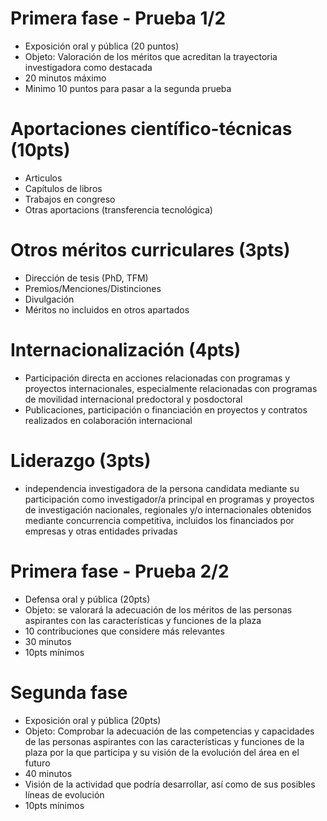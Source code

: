 # Primera fase - Prueba 1/2
- Exposición oral y pública (20 puntos)
- Objeto: Valoración de los méritos que acreditan la trayectoria investigadora como destacada 
- 20 minutos máximo
- Minimo 10 puntos para pasar a la segunda prueba

# Aportaciones científico-técnicas (10pts)
  - Articulos
  - Capítulos de libros
  - Trabajos en congreso
  - Otras aportacions (transferencia tecnológica)

# Otros méritos curriculares (3pts)
  - Dirección de tesis (PhD, TFM)
  - Premios/Menciones/Distinciones
  - Divulgación
  - Méritos no incluidos en otros apartados

# Internacionalización (4pts)
  - Participación directa en acciones relacionadas con programas y proyectos internacionales, especialmente relacionadas con programas de movilidad internacional predoctoral y posdoctoral
  -  Publicaciones, participación o financiación en proyectos y contratos realizados en colaboración internacional

# Liderazgo (3pts)
  -  independencia investigadora de la persona candidata mediante su participación como investigador/a principal en programas y proyectos de investigación nacionales, regionales y/o internacionales obtenidos mediante concurrencia competitiva, incluidos los financiados por empresas y otras entidades privadas

# Primera fase - Prueba 2/2

- Defensa oral y pública (20pts)
- Objeto: se valorará la adecuación de los méritos de las personas aspirantes con las características y funciones de la plaza 
- 10 contribuciones que considere más relevantes
- 30 minutos
- 10pts mínimos

# Segunda fase

- Exposición oral y pública (20pts)
- Objeto: Comprobar la adecuación de las competencias y capacidades de las personas aspirantes con las características y funciones de la plaza por la que participa y su visión de la evolución del área en el futuro
- 40 minutos
- Visión de la actividad que podría desarrollar, así como de sus posibles líneas de evolución
- 10pts mínimos
